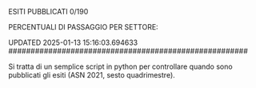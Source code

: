 ESITI PUBBLICATI 0/190 

PERCENTUALI DI PASSAGGIO PER SETTORE:

UPDATED 2025-01-13 15:16:03.694633
###################################################### 

Si tratta di un semplice script in python per controllare quando sono pubblicati gli esiti (ASN 2021, sesto quadrimestre).

